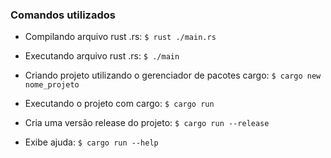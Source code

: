 ### Comandos utilizados

- Compilando arquivo rust .rs: `$ rust ./main.rs`
- Executando arquivo rust .rs: `$ ./main`

- Criando projeto utilizando o gerenciador de pacotes cargo: `$ cargo new nome_projeto`
- Executando o projeto com cargo: `$ cargo run`
- Cria uma versão release do projeto: `$ cargo run --release`
- Exibe ajuda: `$ cargo run --help`
